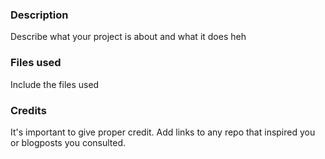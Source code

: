 

### Description
Describe what your project is about and what it does heh

### Files used
Include the files used

### Credits
It's important to give proper credit. Add links to any repo that inspired you or blogposts you consulted.

